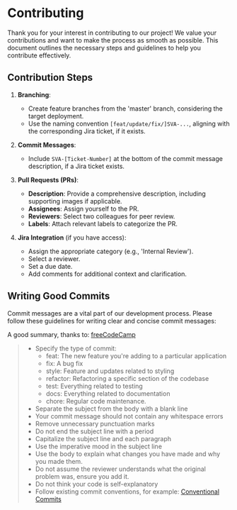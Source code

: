 # Contributing

Thank you for your interest in contributing to our project! We value your contributions and want to make the process as smooth as possible. This document outlines the necessary steps and guidelines to help you contribute effectively.

## Contribution Steps

1. **Branching**:
   - Create feature branches from the 'master' branch, considering the target deployment.
   - Use the naming convention `[feat/update/fix/]SVA-...`, aligning with the corresponding Jira ticket, if it exists.

2. **Commit Messages**:
   - Include `SVA-[Ticket-Number]` at the bottom of the commit message description, if a Jira ticket exists.

3. **Pull Requests (PRs)**:
   - **Description**: Provide a comprehensive description, including supporting images if applicable.
   - **Assignees**: Assign yourself to the PR.
   - **Reviewers**: Select two colleagues for peer review.
   - **Labels**: Attach relevant labels to categorize the PR.

4. **Jira Integration** (if you have access):
   - Assign the appropriate category (e.g., 'Internal Review').
   - Select a reviewer.
   - Set a due date.
   - Add comments for additional context and clarification.

## Writing Good Commits

Commit messages are a vital part of our development process. Please follow these guidelines for writing clear and concise commit messages:

A good summary, thanks to: [freeCodeCamp](https://www.freecodecamp.org/news/writing-good-commit-messages-a-practical-guide/)

> - Specify the type of commit:
>   - feat: The new feature you're adding to a particular application
>   - fix: A bug fix
>   - style: Feature and updates related to styling
>   - refactor: Refactoring a specific section of the codebase
>   - test: Everything related to testing
>   - docs: Everything related to documentation
>   - chore: Regular code maintenance.
> - Separate the subject from the body with a blank line
> - Your commit message should not contain any whitespace errors
> - Remove unnecessary punctuation marks
> - Do not end the subject line with a period
> - Capitalize the subject line and each paragraph
> - Use the imperative mood in the subject line
> - Use the body to explain what changes you have made and why you made them.
> - Do not assume the reviewer understands what the original problem was, ensure you add it.
> - Do not think your code is self-explanatory
> - Follow existing commit conventions, for example: [Conventional Commits](https://www.conventionalcommits.org/en/v1.0.0/)
